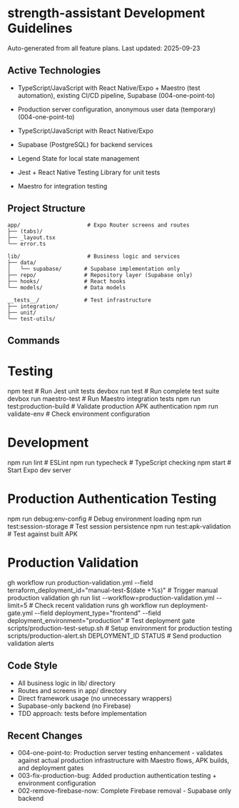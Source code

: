 # strength-assistant Development Guidelines

Auto-generated from all feature plans. Last updated: 2025-09-23

## Active Technologies
- TypeScript/JavaScript with React Native/Expo + Maestro (test automation), existing CI/CD pipeline, Supabase (004-one-point-to)
- Production server configuration, anonymous user data (temporary) (004-one-point-to)

- TypeScript/JavaScript with React Native/Expo
- Supabase (PostgreSQL) for backend services
- Legend State for local state management
- Jest + React Native Testing Library for unit tests
- Maestro for integration testing

## Project Structure

```
app/                     # Expo Router screens and routes
├── (tabs)/
├── _layout.tsx
└── error.ts

lib/                     # Business logic and services
├── data/
│   └── supabase/       # Supabase implementation only
├── repo/               # Repository layer (Supabase only)
├── hooks/              # React hooks
└── models/             # Data models

__tests__/              # Test infrastructure
├── integration/
├── unit/
└── test-utils/
```

## Commands

# Testing

npm test # Run Jest unit tests
devbox run test # Run complete test suite
devbox run maestro-test # Run Maestro integration tests
npm run test:production-build # Validate production APK authentication
npm run validate-env # Check environment configuration

# Development

npm run lint # ESLint
npm run typecheck # TypeScript checking
npm start # Start Expo dev server

# Production Authentication Testing

npm run debug:env-config # Debug environment loading
npm run test:session-storage # Test session persistence
npm run test:apk-validation # Test against built APK

# Production Validation

gh workflow run production-validation.yml --field terraform_deployment_id="manual-test-$(date +%s)" # Trigger manual production validation
gh run list --workflow=production-validation.yml --limit=5 # Check recent validation runs
gh workflow run deployment-gate.yml --field deployment_type="frontend" --field deployment_environment="production" # Test deployment gate
scripts/production-test-setup.sh # Setup environment for production testing
scripts/production-alert.sh DEPLOYMENT_ID STATUS # Send production validation alerts

## Code Style

- All business logic in lib/ directory
- Routes and screens in app/ directory
- Direct framework usage (no unnecessary wrappers)
- Supabase-only backend (no Firebase)
- TDD approach: tests before implementation

## Recent Changes

- 004-one-point-to: Production server testing enhancement - validates against actual production infrastructure with Maestro flows, APK builds, and deployment gates
- 003-fix-production-bug: Added production authentication testing + environment configuration
- 002-remove-firebase-now: Complete Firebase removal - Supabase only backend

<!-- MANUAL ADDITIONS START -->
<!-- MANUAL ADDITIONS END -->

